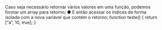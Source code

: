 Caso seja necessário retornar vários valores em uma função, podemos formar um array para retorno; ● E então acessar os índices de forma isolada com a nova variável que contém o retorno; function teste() { return [“a”, 10, true]; }